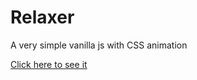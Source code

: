 # Relaxer

A very simple vanilla js with CSS animation

[Click here to see it](https://behnazz.github.io/relaxer)
